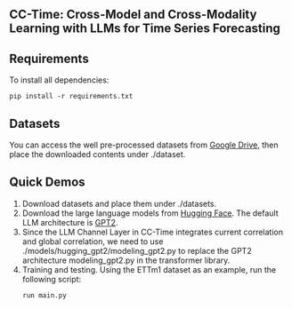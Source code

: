 ## CC-Time: Cross-Model and Cross-Modality Learning with LLMs for Time Series Forecasting


## Requirements
To install all dependencies:
```
pip install -r requirements.txt
```

## Datasets
You can access the well pre-processed datasets from [Google Drive](https://drive.google.com/file/d/1NF7VEefXCmXuWNbnNe858WvQAkJ_7wuP/view), then place the downloaded contents under ./dataset.


## Quick Demos
1. Download datasets and place them under ./datasets.
2. Download the large language models from [Hugging Face](https://huggingface.co/). The default LLM architecture is [GPT2](https://huggingface.co/openai-community/gpt2).
3. Since the LLM Channel Layer in CC-Time integrates current correlation and global correlation, we need to use ./models/hugging_gpt2/modeling_gpt2.py to replace the GPT2 architecture modeling_gpt2.py in the transformer library.
4. Training and testing. Using the ETTm1 dataset as an example, run the following script:
    ```
    run main.py
    ```
   
